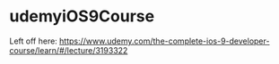 # udemyiOS9Course

Left off here:
https://www.udemy.com/the-complete-ios-9-developer-course/learn/#/lecture/3193322

